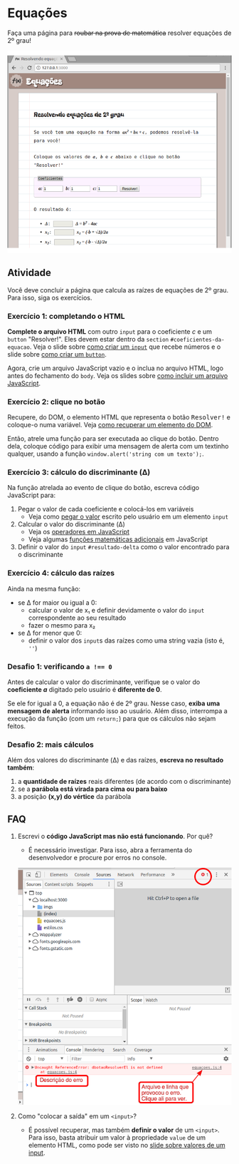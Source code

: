 # Equações

Faça uma página para ~~roubar na prova de matemática~~ resolver equações
de 2º grau!

![Resultado final desejado para o exercício](imgs/resultado-final.png)

## Atividade

Você deve concluir a página que calcula as raízes de equações de 2º grau. Para isso, siga os exercícios.

### Exercício 1: completando o HTML

**Complete o arquivo HTML** com outro `input` para o coeficiente _c_ e um `button` "Resolver!". Eles devem estar dentro da `section` `#coeficientes-da-equacao`. Veja o slide sobre [como criar um `input`][input] que recebe números e o slide sobre [como criar um `button`][button].

Agora, crie um arquivo JavaScript vazio e o inclua no arquivo HTML, logo antes do fechamento do `body`. Veja os slides sobre [como incluir um arquivo JavaScript][incluindo-js].


### Exercício 2: clique no botão

Recupere, do DOM, o elemento HTML que representa o botão <kbd>Resolver!</kbd> e coloque-o numa variável. Veja [como recuperar um elemento do DOM][recuperar-elemento-dom].

Então, atrele uma função para ser executada ao clique do botão. Dentro dela, coloque código para exibir uma mensagem de alerta com um textinho qualquer, usando a função `window.alert('string com um texto');`.


### Exercício 3: cálculo do discriminante (Δ)

Na função atrelada ao evento de clique do botão, escreva código JavaScript para:

1. Pegar o valor de cada coeficiente e colocá-los em variáveis
   - Veja como [pegar o valor][valor-do-input] escrito pelo usuário em um elemento `input`
1. Calcular o valor do discriminante (Δ)
   - Veja os [operadores em JavaScript][operadores]
   - Veja algumas [funções matemáticas adicionais][funcoes-matematicas] em JavaScript
1. Definir o valor do `input` `#resultado-delta` como o valor encontrado para o discriminante


### Exercício 4: cálculo das raízes

Ainda na mesma função:

- se Δ for maior ou igual a 0:
  - calcular o valor de x₁ e definir devidamente o valor do `input` correspondente ao seu resultado
  - fazer o mesmo para x₂
- se Δ for menor que 0:
  - definir o valor dos `input`s das raízes como uma string vazia (isto é, `''`)

### Desafio 1: verificando `a !== 0`

Antes de calcular o valor do discriminante, verifique se o valor do **coeficiente _a_** digitado pelo usuário é **diferente de 0**.

Se ele for igual a 0, a equação não é de 2º grau. Nesse caso, **exiba uma mensagem de alerta** informando isso ao usuário. Além disso, interrompa a execução da função (com um `return;`) para que os cálculos não sejam feitos.

### Desafio 2: mais cálculos

Além dos valores do discriminante (Δ) e das raízes, **escreva no resultado também**:

1. a **quantidade de raízes** reais diferentes (de acordo com o discriminante)
1. se a **parábola está virada para cima ou para baixo**
1. a posição **(x,y) do vértice** da parábola


## FAQ

1. Escrevi o **código JavaScript mas não está funcionando**. Por quê?
   - É necessário investigar. Para isso, abra a ferramenta do desenvolvedor e procure por erros no console.

   ![Imagem mostrando como ver os erros JavaScript na ferramenta do desenvolvedor](imgs/erro-js.png)
1. Como "colocar a saída" em um `<input>`?
   - É possível recuperar, mas também **definir o valor**
     de um `<input>`. Para isso, basta atribuir um valor
     à propriedade `value` de um elemento HTML, como
     pode ser visto no
     [slide sobre valores de um input][valor-do-input].

[input]: https://fegemo.github.io/cefet-front-end/classes/js1/#campo-de-entrada-numerica
[button]: https://fegemo.github.io/cefet-front-end/classes/js1/#botoes-de-acao
[incluindo-js]: https://fegemo.github.io/cefet-front-end/classes/js1/#inserindo-javascript-na-pagina
[recuperar-elemento-dom]: https://fegemo.github.io/cefet-front-end/classes/js1/#recuperando-elemento-dom
[valor-do-input]: https://fegemo.github.io/cefet-front-end/classes/js1/#valor-do-input
[operadores]: https://fegemo.github.io/cefet-front-end/classes/js0/#operadores
[funcoes-matematicas]: https://fegemo.github.io/cefet-front-end/classes/js0/#o-objeto-math
